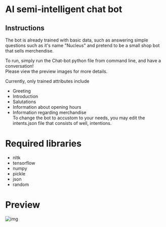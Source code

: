 # AI semi-intelligent chat bot
## Instructions
The bot is already trained with basic data, such as answering simple questions such as it's name "Nucleus" and pretend to be a small shop bot that sells merchendise.  

To run, simply run the Chat-bot python file from command line, and have a conversation!  
Please view the preview images for more details.

Currently, only trained attributes include  
* Greeting
* Introduction
* Salutations
* Information about opening hours
* Information regarding merchandise  
To change the bot to accustom to your needs, you may edit the intents.json file that consists of well, intentions.  

# Required libraries
* nltk
* tensorflow
* numpy
* pickle
* json
* random

# Preview
![img](https://i.imgur.com/2JWlv7M.png)

